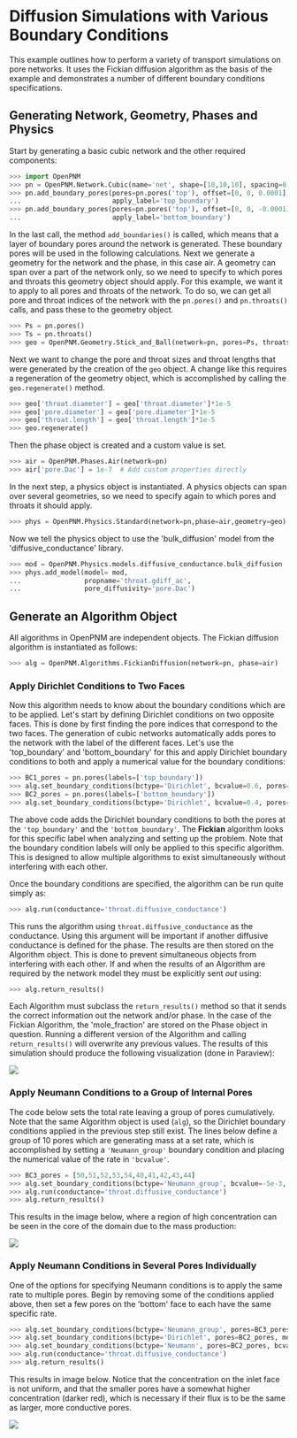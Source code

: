 # Diffusion Simulations with Various Boundary Conditions

This example outlines how to perform a variety of transport simulations on pore networks.  It uses the Fickian diffusion algorithm as the basis of the example and demonstrates a number of different boundary conditions specifications.

## Generating Network, Geometry, Phases and Physics

Start by generating a basic cubic network and the other required components:

``` python
>>> import OpenPNM
>>> pn = OpenPNM.Network.Cubic(name='net', shape=[10,10,10], spacing=0.0001)
>>> pn.add_boundary_pores(pores=pn.pores('top'), offset=[0, 0, 0.0001],
...                       apply_label='top_boundary')
>>> pn.add_boundary_pores(pores=pn.pores('top'), offset=[0, 0, -0.0001],
...                       apply_label='bottom_boundary')

```

In the last call, the method ``add_boundaries()`` is called, which means that a layer of boundary pores around the network is generated. These boundary pores will be used in the following calculations. Next we generate a geometry for the network and the phase, in this case air. A geometry can span over a part of the network only, so we need to specify to which pores and throats this geometry object should apply. For this example, we want it to apply to all pores and throats of the network. To do so, we can get all pore and throat indices of the network with the ``pn.pores()`` and ``pn.throats()`` calls, and pass these to the geometry object.

``` python
>>> Ps = pn.pores()
>>> Ts = pn.throats()
>>> geo = OpenPNM.Geometry.Stick_and_Ball(network=pn, pores=Ps, throats=Ts)

```

Next we want to change the pore and throat sizes and throat lengths that were generated by the creation of the ``geo`` object. A change like this requires a regeneration of the geometry object, which is accomplished by calling the ``geo.regenerate()`` method.

``` python
>>> geo['throat.diameter'] = geo['throat.diameter']*1e-5
>>> geo['pore.diameter'] = geo['pore.diameter']*1e-5
>>> geo['throat.length'] = geo['throat.length']*1e-5
>>> geo.regenerate()

```

Then the phase object is created and a custom value is set.

``` python
>>> air = OpenPNM.Phases.Air(network=pn)
>>> air['pore.Dac'] = 1e-7  # Add custom properties directly

```

In the next step, a physics object is instantiated. A physics objects can span over several geometries, so we need to specify again to which pores and throats it should apply.

``` python
>>> phys = OpenPNM.Physics.Standard(network=pn,phase=air,geometry=geo)

```

Now we tell the physics object to use the 'bulk_diffusion' model from the 'diffusive_conductance' library.

``` python
>>> mod = OpenPNM.Physics.models.diffusive_conductance.bulk_diffusion
>>> phys.add_model(model= mod,
...                propname='throat.gdiff_ac',
...                pore_diffusivity='pore.Dac')

```

## Generate an Algorithm Object

All algorithms in OpenPNM are independent objects. The Fickian diffusion algorithm is instantiated as follows:

``` python
>>> alg = OpenPNM.Algorithms.FickianDiffusion(network=pn, phase=air)

```

### Apply Dirichlet Conditions to Two Faces

Now this algorithm needs to know about the boundary conditions which are to be applied.  Let's start by defining Dirichlet conditions on two opposite faces.  This is done by first finding the pore indices that correspond to the two faces.  The generation of cubic networks automatically adds pores to the network with the label of the different faces.  Let's use the 'top_boundary' and 'bottom_boundary' for this and apply Dirichlet boundary conditions to both and apply a numerical value for the boundary conditions:

``` python
>>> BC1_pores = pn.pores(labels=['top_boundary'])
>>> alg.set_boundary_conditions(bctype='Dirichlet', bcvalue=0.6, pores=BC1_pores)
>>> BC2_pores = pn.pores(labels=['bottom_boundary'])
>>> alg.set_boundary_conditions(bctype='Dirichlet', bcvalue=0.4, pores=BC2_pores)

```

The above code adds the Dirichlet boundary conditions to both the pores at the ``'top_boundary'`` and the ``'bottom_boundary'``.  The **Fickian** algorithm looks for this specific label when analyzing and setting up the problem.  Note that the boundary condition labels will only be applied to this specific algorithm. This is designed to allow multiple algorithms to exist simultaneously without interfering with each other.

Once the boundary conditions are specified, the algorithm can be run quite simply as:

``` python
>>> alg.run(conductance='throat.diffusive_conductance')

```

This runs the algorithm using ``throat.diffusive_conductance`` as the conductance. Using this argument will be important if another diffusive conductance is defined for the phase.  The results are then stored on the Algorithm object.  This is done to prevent simultaneous objects from interfering with each other.  If and when the results of an Algorithm are required by the network model they must be explicitly sent *out* using:

``` python
>>> alg.return_results()

```

Each Algorithm must subclass the `return_results()` method so that it sends the correct information out the network and/or phase.  In the case of the Fickian Algorithm, the 'mole_fraction' are stored on the Phase object in question.  Running a different version of the Algorithm and calling `return_results()` will overwrite any previous values.  The results of this simulation should produce the following visualization (done in Paraview):

![](http://imgur.com/Ae9cG0D.png)

### Apply Neumann Conditions to a Group of Internal Pores

The code below sets the total rate leaving a group of pores cumulatively.  Note that the same Algorithm object is used (`alg`), so the Dirichlet boundary conditions applied in the previous step still exist.  The lines below define a group of 10 pores which are generating mass at a set rate, which is accomplished by setting a ``'Neumann_group'`` boundary condition and placing the numerical value of the rate in ``'bcvalue'``.

``` python
>>> BC3_pores = [50,51,52,53,54,40,41,42,43,44]
>>> alg.set_boundary_conditions(bctype='Neumann_group', bcvalue=-5e-3, pores=BC3_pores)
>>> alg.run(conductance='throat.diffusive_conductance')
>>> alg.return_results()

```

This results in the image below, where a region of high concentration can be seen in the core of the domain due to the mass production:

![](http://imgur.com/px45ANu.png)

### Apply Neumann Conditions in Several Pores Individually

One of the options for specifying Neumann conditions is to apply the same rate to multiple pores.  Begin by removing some of the conditions applied above, then set a few pores on the 'bottom' face to each have the same specific rate.

``` python
>>> alg.set_boundary_conditions(bctype='Neumann_group', pores=BC3_pores, mode='remove') # This removes label from pores
>>> alg.set_boundary_conditions(bctype='Dirichlet', pores=BC2_pores, mode='remove')
>>> alg.set_boundary_conditions(bctype='Neumann', pores=BC2_pores, bcvalue=1e-10)
>>> alg.run(conductance='throat.diffusive_conductance')
>>> alg.return_results()

```

This results in image below.  Notice that the concentration on the inlet face is not uniform, and that the smaller pores have a somewhat higher concentration (darker red), which is necessary if their flux is to be the same as larger, more conductive pores.

![](http://imgur.com/50hGves.png)
